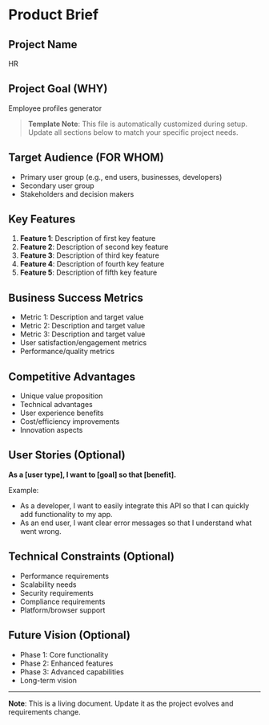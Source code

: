 # Product Brief

## Project Name
HR

## Project Goal (WHY)
Employee profiles generator

> **Template Note**: This file is automatically customized during setup. Update all sections below to match your specific project needs.

## Target Audience (FOR WHOM)
<!-- Update with your target users -->
- Primary user group (e.g., end users, businesses, developers)
- Secondary user group
- Stakeholders and decision makers

## Key Features
<!-- Update with your project's main features -->
1. **Feature 1**: Description of first key feature
2. **Feature 2**: Description of second key feature
3. **Feature 3**: Description of third key feature
4. **Feature 4**: Description of fourth key feature
5. **Feature 5**: Description of fifth key feature

## Business Success Metrics
<!-- Define how success will be measured -->
- Metric 1: Description and target value
- Metric 2: Description and target value
- Metric 3: Description and target value
- User satisfaction/engagement metrics
- Performance/quality metrics

## Competitive Advantages
<!-- What makes your project unique -->
- Unique value proposition
- Technical advantages
- User experience benefits
- Cost/efficiency improvements
- Innovation aspects

## User Stories (Optional)
<!-- Add specific user stories as needed -->

**As a [user type], I want to [goal] so that [benefit].**

Example:
- As a developer, I want to easily integrate this API so that I can quickly add functionality to my app.
- As an end user, I want clear error messages so that I understand what went wrong.

## Technical Constraints (Optional)
<!-- Document any technical limitations or requirements -->
- Performance requirements
- Scalability needs
- Security requirements
- Compliance requirements
- Platform/browser support

## Future Vision (Optional)
<!-- Roadmap and future enhancements -->
- Phase 1: Core functionality
- Phase 2: Enhanced features
- Phase 3: Advanced capabilities
- Long-term vision

---

**Note**: This is a living document. Update it as the project evolves and requirements change.
